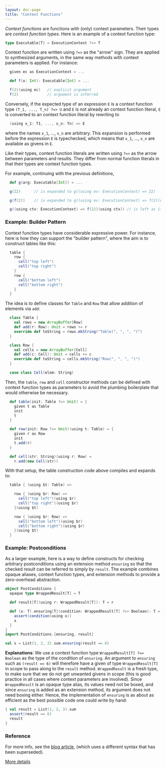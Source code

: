 ```yaml
---
layout: doc-page
title: "Context Functions"
---
```


_Context functions_ are functions with (only) context parameters.
Their types are _context function types_. Here is an example of a context function type:

```scala
type Executable[T] = ExecutionContext ?=> T
```
Context function are written using `?=>` as the "arrow" sign.
They are applied to synthesized arguments, in
the same way methods with context parameters is applied. For instance:
```scala
  given ec as ExecutionContext = ...

  def f(x: Int): Executable[Int] = ...

  f(2)(using ec)   // explicit argument
  f(2)             // argument is inferred
```
Conversely, if the expected type of an expression `E` is a context function type
`(T_1, ..., T_n) ?=> U` and `E` is not already an
context function literal, `E` is converted to an context function literal by rewriting to
```scala
  (using x_1: T1, ..., x_n: Tn) => E
```
where the names `x_1`, ..., `x_n` are arbitrary. This expansion is performed
before the expression `E` is typechecked, which means that `x_1`, ..., `x_n`
are available as givens in `E`.

Like their types, context function literals are written using `?=>` as the arrow between parameters and results. They differ from normal function literals in that their types are context function types.

For example, continuing with the previous definitions,
```scala
  def g(arg: Executable[Int]) = ...

  g(22)      // is expanded to g((using ev: ExecutionContext) => 22)

  g(f(2))    // is expanded to g((using ev: ExecutionContext) => f(2)(using ev))

  g((using ctx: ExecutionContext) => f(22)(using ctx)) // is left as it is
```
### Example: Builder Pattern

Context function types have considerable expressive power. For
instance, here is how they can support the "builder pattern", where
the aim is to construct tables like this:
```scala
  table {
    row {
      cell("top left")
      cell("top right")
    }
    row {
      cell("bottom left")
      cell("bottom right")
    }
  }
```
The idea is to define classes for `Table` and `Row` that allow
addition of elements via `add`:
```scala
  class Table {
    val rows = new ArrayBuffer[Row]
    def add(r: Row): Unit = rows += r
    override def toString = rows.mkString("Table(", ", ", ")")
  }

  class Row {
    val cells = new ArrayBuffer[Cell]
    def add(c: Cell): Unit = cells += c
    override def toString = cells.mkString("Row(", ", ", ")")
  }

  case class Cell(elem: String)
```
Then, the `table`, `row` and `cell` constructor methods can be defined
with context function types as parameters to avoid the plumbing boilerplate
that would otherwise be necessary.
```scala
  def table(init: Table ?=> Unit) = {
    given t as Table
    init
    t
  }

  def row(init: Row ?=> Unit)(using t: Table) = {
    given r as Row
    init
    t.add(r)
  }

  def cell(str: String)(using r: Row) =
    r.add(new Cell(str))
```
With that setup, the table construction code above compiles and expands to:
```scala
  table { (using $t: Table) =>

    row { (using $r: Row) =>
      cell("top left")(using $r)
      cell("top right")(using $r)
    }(using $t)

    row { (using $r: Row) =>
      cell("bottom left")(using $r)
      cell("bottom right")(using $r)
    }(using $t)
  }
```
### Example: Postconditions

As a larger example, here is a way to define constructs for checking arbitrary postconditions using an extension method `ensuring` so that the checked result can be referred to simply by `result`. The example combines opaque aliases, context function types, and extension methods to provide a zero-overhead abstraction.

```scala
object PostConditions {
  opaque type WrappedResult[T] = T

  def result[T](using r: WrappedResult[T]): T = r

  def (x: T).ensuring[T](condition: WrappedResult[T] ?=> Boolean): T = {
    assert(condition(using x))
    x
  }
}
import PostConditions.{ensuring, result}

val s = List(1, 2, 3).sum.ensuring(result == 6)
```
**Explanations**: We use a context function type `WrappedResult[T] ?=> Boolean`
as the type of the condition of `ensuring`. An argument to `ensuring` such as
`(result == 6)` will therefore have a given of type `WrappedResult[T]` in
scope to pass along to the `result` method. `WrappedResult` is a fresh type, to make sure
that we do not get unwanted givens in scope (this is good practice in all cases
where context parameters are involved). Since `WrappedResult` is an opaque type alias, its
values need not be boxed, and since `ensuring` is added as an extension method, its argument
does not need boxing either. Hence, the implementation of `ensuring` is as about as efficient
as the best possible code one could write by hand:

```scala
{ val result = List(1, 2, 3).sum
  assert(result == 6)
  result
}
```
### Reference

For more info, see the [blog article](https://www.scala-lang.org/blog/2016/12/07/implicit-function-types.html),
(which uses a different syntax that has been superseded).

[More details](./context-functions-spec.md)
